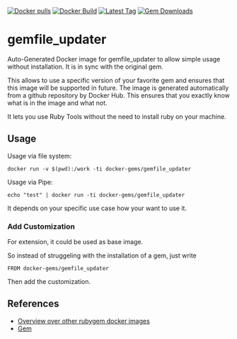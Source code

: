 [![Docker pulls](https://img.shields.io/docker/pulls/rubygem/gemfile_updater.svg)](https://hub.docker.com/r/rubygem/gemfile_updater/)
[![Docker Build](https://img.shields.io/docker/automated/rubygem/gemfile_updater.svg)](https://hub.docker.com/r/rubygem/gemfile_updater/)
[![Latest Tag](https://img.shields.io/github/tag/docker-rubygem/gemfile_updater.svg)](https://hub.docker.com/r/rubygem/gemfile_updater/)
[![Gem Downloads](https://img.shields.io/gem/dt/gemfile_updater.svg)](https://rubygems.org/gems/gemfile_updater/)
# gemfile_updater

Auto-Generated Docker image for gemfile_updater to allow simple usage without installation.
It is in sync with the original gem.

This allows to use a specific version of your favorite gem and ensures that this image will be supported in future.
The image is generated automatically from a github repository by Docker Hub.
This ensures that you exactly know what is in the image and what not.

It lets you use Ruby Tools without the need to install ruby on your machine.

## Usage

Usage via file system:

`docker run -v $(pwd):/work -ti docker-gems/gemfile_updater`

Usage via Pipe:

`echo "test" | docker run -ti docker-gems/gemfile_updater`

It depends on your specific use case how your want to use it.

### Add Customization

For extension, it could be used as base image.

So instead of struggeling with the installation of a gem, just write

`FROM docker-gems/gemfile_updater`

Then add the customization.

## References

 - [Overview over other rubygem docker images](https://github.com/thinkbot/docker-rubygem)
 - [Gem](https://rubygems.org/gems/gemfile_updater/)
